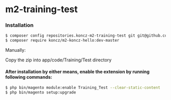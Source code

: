 # m2-training-test

### Installation

```sh
$ composer config repositories.koncz-m2-training-test git git@github.com:ksz2013/m2-training-test.git
$ composer require koncz/m2-koncz-hello:dev-master
```

Manually:

Copy the zip into app/code/Training/Test directory


#### After installation by either means, enable the extension by running following commands:

```sh
$ php bin/magento module:enable Training_Test --clear-static-content
$ php bin/magento setup:upgrade
```